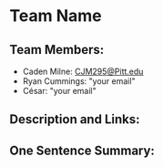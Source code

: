 # Team Name

## Team Members:
* Caden Milne: CJM295@Pitt.edu
* Ryan Cummings: "your email"
* César: "your email"

## Description and Links:

## One Sentence Summary:
